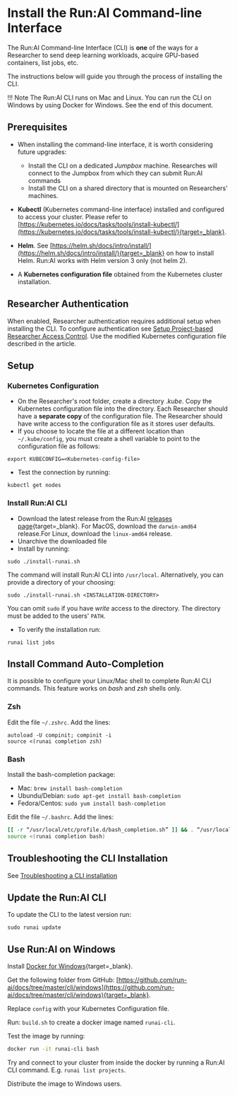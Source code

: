 # Install the Run:AI Command-line Interface

The Run:AI Command-line Interface (CLI) is __one__ of the ways for a Researcher to send deep learning workloads, acquire GPU-based containers, list jobs, etc.

The instructions below will guide you through the process of installing the CLI.

!!! Note
     The Run:AI CLI runs on Mac and Linux. You can run the CLI on Windows by using Docker for Windows. See the end of this document.

## Prerequisites

*   When installing the command-line interface, it is worth considering future upgrades:
     * Install the CLI on a dedicated _Jumpbox_ machine. Researches will connect to the Jumpbox from which they can submit Run:AI commands
     * Install the CLI on a shared directory that is mounted on Researchers' machines.  

*   __Kubectl__ (Kubernetes command-line interface) installed and configured to access your cluster. Please refer to [https://kubernetes.io/docs/tasks/tools/install-kubectl/](https://kubernetes.io/docs/tasks/tools/install-kubectl/){target=_blank}.
*   __Helm__. See [https://helm.sh/docs/intro/install/](https://helm.sh/docs/intro/install/){target=_blank} on how to install Helm. Run:AI works with Helm version 3 only (not helm 2).
*   A __Kubernetes configuration file__ obtained from the Kubernetes cluster installation.

## Researcher Authentication

When enabled, Researcher authentication requires additional setup when installing the CLI. To configure authentication see [Setup Project-based Researcher Access Control](../runai-setup/cluster-setup/researcher-authentication.md). Use the modified Kubernetes configuration file described in the article.

## Setup

### Kubernetes Configuration

*   On the Researcher's root folder, create a directory _.kube_. Copy the Kubernetes configuration file into the directory. Each Researcher should have a __separate copy__ of the configuration file. The Researcher should have write access to the configuration file as it stores user defaults. 
*   If you choose to locate the file at a different location than `~/.kube/config`, you must create a shell variable to point to the configuration file as follows:

```
export KUBECONFIG=<Kubernetes-config-file>
```

*   Test the connection by running:

```
kubectl get nodes
```

### Install Run:AI CLI 

*   Download the latest release from the Run:AI [releases page](https://github.com/run-ai/runai-cli/releases){target=_blank}. For MacOS, download the `darwin-amd64` release.For Linux, download the `linux-amd64` release.
*   Unarchive the downloaded file
*   Install by running:

```
sudo ./install-runai.sh
```

The command will install Run:AI CLI into `/usr/local`. Alternatively, you can provide a directory of your choosing: 

```
sudo ./install-runai.sh <INSTALLATION-DIRECTORY>
```

You can omit `sudo` if you have _write_ access to the directory. The directory must be added to the users' `PATH`.


* To verify the installation run:

```
runai list jobs
```

## Install Command Auto-Completion 

It is possible to configure your Linux/Mac shell to complete Run:AI CLI commands. This feature works on _bash_ and _zsh_ shells only.

### Zsh

Edit the file `~/.zshrc`. Add the lines:

```
autoload -U compinit; compinit -i
source <(runai completion zsh)
```

### Bash

Install the bash-completion package:

* Mac: `brew install bash-completion`
* Ubundu/Debian: `sudo apt-get install bash-completion`
* Fedora/Centos: `sudo yum install bash-completion`

Edit the file `~/.bashrc`. Add the lines:

``` bash
[[ -r “/usr/local/etc/profile.d/bash_completion.sh” ]] && . “/usr/local/etc/profile.d/bash_completion.sh”
source <(runai completion bash)
```


## Troubleshooting the CLI Installation

See [Troubleshooting a CLI installation](cli-troubleshooting.md)

## Update the Run:AI CLI

To update the CLI to the latest version run:

```
sudo runai update
```


## Use Run:AI on Windows

Install [Docker for Windows](https://docs.docker.com/docker-for-windows/install/){target=_blank}.

Get the following folder from GitHub: [https://github.com/run-ai/docs/tree/master/cli/windows](https://github.com/run-ai/docs/tree/master/cli/windows){target=_blank}.

Replace `config` with your Kubernetes Configuration file.

Run: `build.sh` to create a docker image named `runai-cli`.

Test the image by running:

``` bash
docker run -it runai-cli bash
```

Try and connect to your cluster from inside the docker by running a Run:AI CLI command. E.g. `runai list projects`.

Distribute the image to Windows users.
